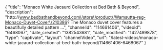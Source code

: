 {
    "title": "Monaco White Jacaurd Collection at Bed Bath & Beyond",
    "description": "http:\/\/www.bedbathandbeyond.com\/store\/product\/Wamsutta-reg-Monaco-Duvet-Cover\/210386? The Monaco duvet cover features a beautifully detailed pattern ...",
    "channelid": "114661406",
    "videoid": "6468067",
    "date_created": "1382543681",
    "date_modified": "1427499878",
    "type": "captivate",
    "layout": "channelVideo",
    "url": "\/latest-videos\/monaco-white-jacaurd-collection-at-bed-bath-beyond\/114661406-6468067"
}